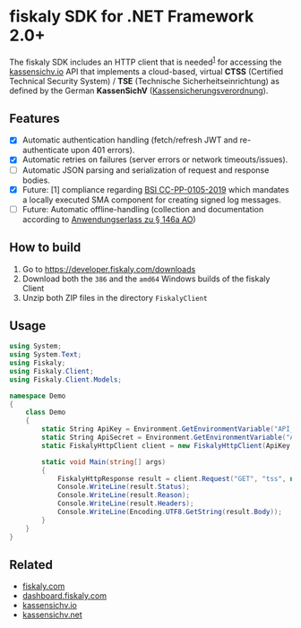 # fiskaly SDK for .NET Framework 2.0+

The fiskaly SDK includes an HTTP client that is needed<sup>[1](#fn1)</sup> for accessing the [kassensichv.io](https://kassensichv.io) API that implements a cloud-based, virtual **CTSS** (Certified Technical Security System) / **TSE** (Technische Sicherheitseinrichtung) as defined by the German **KassenSichV** ([Kassen­sich­er­ungsver­ord­nung](https://www.bundesfinanzministerium.de/Content/DE/Downloads/Gesetze/2017-10-06-KassenSichV.pdf)).

## Features

- [X] Automatic authentication handling (fetch/refresh JWT and re-authenticate upon 401 errors).
- [X] Automatic retries on failures (server errors or network timeouts/issues).
- [ ] Automatic JSON parsing and serialization of request and response bodies.
- [X] Future: [<a name="fn1">1</a>] compliance regarding [BSI CC-PP-0105-2019](https://www.bsi.bund.de/SharedDocs/Downloads/DE/BSI/Zertifizierung/Reporte/ReportePP/pp0105b_pdf.pdf?__blob=publicationFile&v=7) which mandates a locally executed SMA component for creating signed log messages. 
- [ ] Future: Automatic offline-handling (collection and documentation according to [Anwendungserlass zu § 146a AO](https://www.bundesfinanzministerium.de/Content/DE/Downloads/BMF_Schreiben/Weitere_Steuerthemen/Abgabenordnung/AO-Anwendungserlass/2019-06-17-einfuehrung-paragraf-146a-AO-anwendungserlass-zu-paragraf-146a-AO.pdf?__blob=publicationFile&v=1))

## How to build

1. Go to https://developer.fiskaly.com/downloads
2. Download both the `386` and the `amd64` Windows builds of the fiskaly Client
3. Unzip both ZIP files in the directory `FiskalyClient`

## Usage

```c#
using System;
using System.Text;
using Fiskaly;
using Fiskaly.Client;
using Fiskaly.Client.Models;

namespace Demo
{
    class Demo
    {
        static String ApiKey = Environment.GetEnvironmentVariable("API_KEY"); // create your own API key and secret at https://dashboard.fiskaly.com
        static String ApiSecret = Environment.GetEnvironmentVariable("API_SECRET");
        static FiskalyHttpClient client = new FiskalyHttpClient(ApiKey, ApiSecret, "https://kassensichv.io/api/v0");

        static void Main(string[] args)
        { 
            FiskalyHttpResponse result = client.Request("GET", "tss", null, null, null);
            Console.WriteLine(result.Status);
            Console.WriteLine(result.Reason);
            Console.WriteLine(result.Headers);
            Console.WriteLine(Encoding.UTF8.GetString(result.Body));
        }
    }
}
```

## Related

- [fiskaly.com](https://fiskaly.com)
- [dashboard.fiskaly.com](https://dashboard.fiskaly.com)
- [kassensichv.io](https://kassensichv.io)
- [kassensichv.net](https://kassensichv.net)

